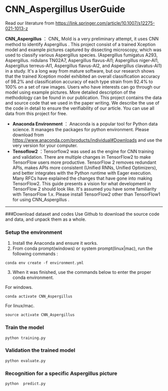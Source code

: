 # CNN_Aspergillus UserGuide

Read our literature from https://link.springer.com/article/10.1007/s12275-021-1013-z

**CNN_Aspergillus** ：
 CNN_ Mold is a very preliminary attempt,  it uses CNN method to identify Aspergillus .
This project consist of a trained Xception model and example pictures captured by dissecting microscopy, which was used to classify various Aspergillus species. (Aspergillus fumigatus A293, Aspergillus. nidulans TN02A7, Aspergillus flavus-AI1; Aspergillus niger-AI1, Aspergillus terreus-AI1, Aspergillus flavus-AI2, and Aspergillus clavatus-AI1) in a study. 
It's a long way from mature software, but our research shows that the trained Xception model exhibited an overall classification accuracy of 98.2% and classification accuracy of each type strain from 92.4% to 100% on a set of raw images. Users who have interests can go through our model using example pictures. More detailed description of the methodology can be found in our publication.
This project contains the data and source code that we used in the paper writing. We describe the use of the code in detail to ensure the verifiability of our article.
You can use all data from this project for free.
- **Anaconda Environment** ：
 Anaconda is a popular tool for Python data science. It manages the packages for python environment.
 Please download from https://www.anaconda.com/products/individual#Downloads and use the very version for your computer. 
- **Tensoflow2** ：Tensorflow2 was used as the engine for CNN training and validation. 
There are multiple changes in TensorFlow2 to make TensorFlow users more productive. TensorFlow 2 removes redundant APIs, makes APIs more consistent (Unified RNNs, Unified Optimizers), and better integrates with the Python runtime with Eager execution.
Many RFCs have explained the changes that have gone into making TensorFlow2. This guide presents a vision for what development in TensorFlow 2 should look like. It's assumed you have some familiarity with TensorFlow 1.x.
Please install TensorFlow2 other than TensorFlow1 for using CNN_Aspergillus .

-------------------


###Download dataset and codes
Use Github to download the source code and data,  and unpack them as a whole.

### Setup the environment
1. Install the Anaconda and ensure it works.
2. From conda prompt(windows)  or system prompt(linux|mac), run the following commands :
```
conda env create -f environment.yml
```
3. When it was finished,  use the commands below to enter the proper conda environment.

For windows.
```
conda activate CNN_Aspergillus 
```
For linux/mac.
```
source activate CNN_Aspergillus 
```
### Train the model
```
python training.py

```
### Validation the trained model
``` 
python evaluate.py

```

### Recognition for a specific Aspergillus  picture
``` 
python  predict.py
```

###
